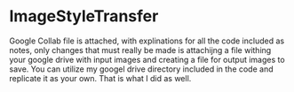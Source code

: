 # ImageStyleTransfer

Google Collab file is attached, with explinations for all the code included as notes, only changes that must really be made is attachijng a file withing your google drive with input images and creating a file for output images to save. You can utilize my googel drive directory included in the code and replicate it as your own. That is what I did as well.
